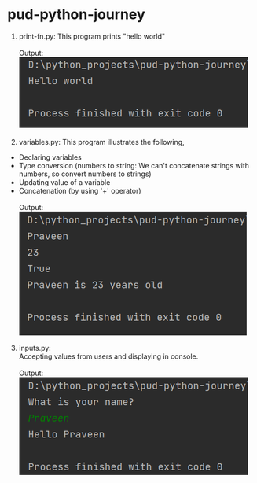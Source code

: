 # pud-python-journey

1. print-fn.py:
This program prints "hello world"
</br></br>
Output:</br>
![img_1.png](ouput_images/print-fn.png)
</br></br>
2. variables.py:
This program illustrates the following,
* Declaring variables
* Type conversion (numbers to string: We can't concatenate strings with numbers, so convert numbers to strings)
* Updating value of a variable
* Concatenation (by using '+' operator)
</br></br>Output: </br>
![img.png](ouput_images/variables.png)
3. inputs.py: </br>
Accepting values from users and displaying in console.
</br></br>
Output:</br>
   ![img.png](ouput_images/inputs.png)

